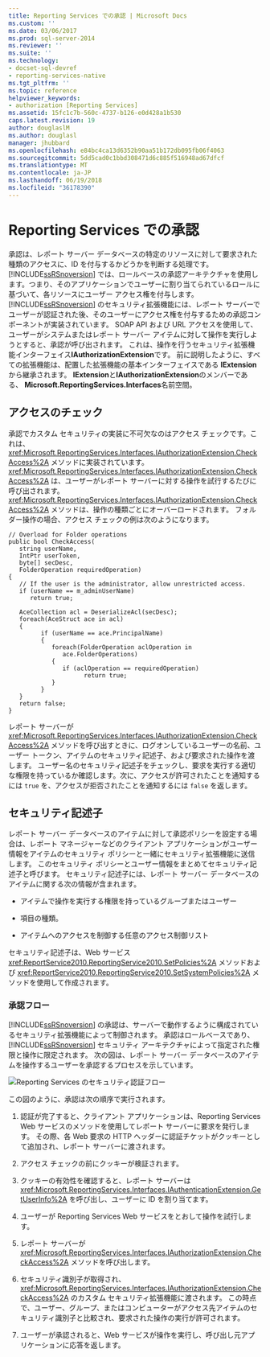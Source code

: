 ```yaml
---
title: Reporting Services での承認 | Microsoft Docs
ms.custom: ''
ms.date: 03/06/2017
ms.prod: sql-server-2014
ms.reviewer: ''
ms.suite: ''
ms.technology:
- docset-sql-devref
- reporting-services-native
ms.tgt_pltfrm: ''
ms.topic: reference
helpviewer_keywords:
- authorization [Reporting Services]
ms.assetid: 15fc1c7b-560c-4737-b126-e0d428a1b530
caps.latest.revision: 19
author: douglaslM
ms.author: douglasl
manager: jhubbard
ms.openlocfilehash: e84bc4ca13d6352b90aa51b172db095fb06f4063
ms.sourcegitcommit: 5dd5cad0c1bbd308471d6c885f516948ad67dfcf
ms.translationtype: MT
ms.contentlocale: ja-JP
ms.lasthandoff: 06/19/2018
ms.locfileid: "36178390"
---
```

# <a name="authorization-in-reporting-services"></a>Reporting Services での承認
  承認は、レポート サーバー データベースの特定のリソースに対して要求された種類のアクセスに、ID を付与するかどうかを判断する処理です。 [!INCLUDE[ssRSnoversion](../../../includes/ssrsnoversion-md.md)] では、ロールベースの承認アーキテクチャを使用します。つまり、そのアプリケーションでユーザーに割り当てられているロールに基づいて、各リソースにユーザー アクセス権を付与します。 [!INCLUDE[ssRSnoversion](../../../includes/ssrsnoversion-md.md)] のセキュリティ拡張機能には、レポート サーバーでユーザーが認証された後、そのユーザーにアクセス権を付与するための承認コンポーネントが実装されています。 SOAP API および URL アクセスを使用して、ユーザーがシステムまたはレポート サーバー アイテムに対して操作を実行しようとすると、承認が呼び出されます。 これは、操作を行うセキュリティ拡張機能インターフェイス**IAuthorizationExtension**です。 前に説明したように、すべての拡張機能は、配置した拡張機能の基本インターフェイスである **IExtension** から継承されます。 **IExtension**と**IAuthorizationExtension**のメンバーである、 **Microsoft.ReportingServices.Interfaces**名前空間。  
  
## <a name="checking-access"></a>アクセスのチェック  
 承認でカスタム セキュリティの実装に不可欠なのはアクセス チェックです。これは、<xref:Microsoft.ReportingServices.Interfaces.IAuthorizationExtension.CheckAccess%2A> メソッドに実装されています。 <xref:Microsoft.ReportingServices.Interfaces.IAuthorizationExtension.CheckAccess%2A> は、ユーザーがレポート サーバーに対する操作を試行するたびに呼び出されます。 <xref:Microsoft.ReportingServices.Interfaces.IAuthorizationExtension.CheckAccess%2A> メソッドは、操作の種類ごとにオーバーロードされます。 フォルダー操作の場合、アクセス チェックの例は次のようになります。  
  
```  
// Overload for Folder operations  
public bool CheckAccess(  
   string userName,   
   IntPtr userToken,   
   byte[] secDesc,   
   FolderOperation requiredOperation)  
{  
   // If the user is the administrator, allow unrestricted access.  
   if (userName == m_adminUserName)   
      return true;  
  
   AceCollection acl = DeserializeAcl(secDesc);  
   foreach(AceStruct ace in acl)  
   {  
         if (userName == ace.PrincipalName)  
         {  
            foreach(FolderOperation aclOperation in   
               ace.FolderOperations)  
            {  
               if (aclOperation == requiredOperation)  
                     return true;  
            }  
         }  
   }  
   return false;  
}  
```  
  
 レポート サーバーが <xref:Microsoft.ReportingServices.Interfaces.IAuthorizationExtension.CheckAccess%2A> メソッドを呼び出すときに、ログオンしているユーザーの名前、ユーザー トークン、アイテムのセキュリティ記述子、および要求された操作を渡します。 ユーザー名のセキュリティ記述子をチェックし、要求を実行する適切な権限を持っているか確認します。次に、アクセスが許可されたことを通知するには `true` を、アクセスが拒否されたことを通知するには `false` を返します。  
  
## <a name="security-descriptors"></a>セキュリティ記述子  
 レポート サーバー データベースのアイテムに対して承認ポリシーを設定する場合は、レポート マネージャーなどのクライアント アプリケーションがユーザー情報をアイテムのセキュリティ ポリシーと一緒にセキュリティ拡張機能に送信します。 このセキュリティ ポリシーとユーザー情報をまとめてセキュリティ記述子と呼びます。 セキュリティ記述子には、レポート サーバー データベースのアイテムに関する次の情報が含まれます。  
  
-   アイテムで操作を実行する権限を持っているグループまたはユーザー  
  
-   項目の種類。  
  
-   アイテムへのアクセスを制御する任意のアクセス制御リスト  
  
 セキュリティ記述子は、Web サービス <xref:ReportService2010.ReportingService2010.SetPolicies%2A> メソッドおよび <xref:ReportService2010.ReportingService2010.SetSystemPolicies%2A> メソッドを使用して作成されます。  
  
### <a name="authorization-flow"></a>承認フロー  
 [!INCLUDE[ssRSnoversion](../../../includes/ssrsnoversion-md.md)] の承認は、サーバーで動作するように構成されているセキュリティ拡張機能によって制御されます。 承認はロールベースであり、[!INCLUDE[ssRSnoversion](../../../includes/ssrsnoversion-md.md)] セキュリティ アーキテクチャによって指定された権限と操作に限定されます。 次の図は、レポート サーバー データベースのアイテムを操作するユーザーを承認するプロセスを示しています。  
  
 ![Reporting Services のセキュリティ認証フロー](../../media/rosettasecurityextensionauthorizationflow.gif "Reporting Services のセキュリティ承認フロー")  
  
 この図のように、承認は次の順序で実行されます。  
  
1.  認証が完了すると、クライアント アプリケーションは、Reporting Services Web サービスのメソッドを使用してレポート サーバーに要求を発行します。 その際、各 Web 要求の HTTP ヘッダーに認証チケットがクッキーとして追加され、レポート サーバーに渡されます。  
  
2.  アクセス チェックの前にクッキーが検証されます。  
  
3.  クッキーの有効性を確認すると、レポート サーバーは <xref:Microsoft.ReportingServices.Interfaces.IAuthenticationExtension.GetUserInfo%2A> を呼び出し、ユーザーに ID を割り当てます。  
  
4.  ユーザーが Reporting Services Web サービスをとおして操作を試行します。  
  
5.  レポート サーバーが <xref:Microsoft.ReportingServices.Interfaces.IAuthorizationExtension.CheckAccess%2A> メソッドを呼び出します。  
  
6.  セキュリティ識別子が取得され、<xref:Microsoft.ReportingServices.Interfaces.IAuthorizationExtension.CheckAccess%2A> のカスタム セキュリティ拡張機能に渡されます。 この時点で、ユーザー、グループ、またはコンピューターがアクセス先アイテムのセキュリティ識別子と比較され、要求された操作の実行が許可されます。  
  
7.  ユーザーが承認されると、Web サービスが操作を実行し、呼び出し元アプリケーションに応答を返します。  
  
  